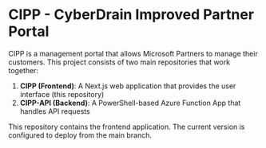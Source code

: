 # CIPP - CyberDrain Improved Partner Portal

CIPP is a management portal that allows Microsoft Partners to manage their customers. This project consists of two main repositories that work together:

1. **CIPP (Frontend)**: A Next.js web application that provides the user interface (this repository)
2. **CIPP-API (Backend)**: A PowerShell-based Azure Function App that handles API requests

This repository contains the frontend application. The current version is configured to deploy from the main branch.